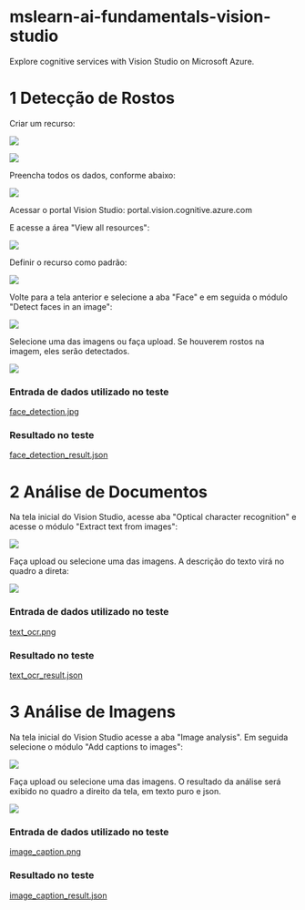 # mslearn-ai-fundamentals-vision-studio

Explore cognitive services with Vision Studio on Microsoft Azure.

# 1 Detecção de Rostos

Criar um recurso:

![](https://raw.githubusercontent.com/henriquebjr/mslearn-ai-fundamentals-vision-studio/main/images/image1.png)

![](https://raw.githubusercontent.com/henriquebjr/mslearn-ai-fundamentals-vision-studio/main/images/image2.png)


Preencha todos os dados, conforme abaixo:

![](https://raw.githubusercontent.com/henriquebjr/mslearn-ai-fundamentals-vision-studio/main/images/image3.png)

Acessar o portal Vision Studio:
portal.vision.cognitive.azure.com

E acesse a área "View all resources":

![](https://raw.githubusercontent.com/henriquebjr/mslearn-ai-fundamentals-vision-studio/main/images/image4.png)

Definir o recurso como padrão:

![](https://raw.githubusercontent.com/henriquebjr/mslearn-ai-fundamentals-vision-studio/main/images/image5.png)

Volte para a tela anterior e selecione a aba "Face" e em seguida o módulo "Detect faces in an image":

![](https://raw.githubusercontent.com/henriquebjr/mslearn-ai-fundamentals-vision-studio/main/images/image6.png)

Selecione uma das imagens ou faça upload. Se houverem rostos na imagem, eles serão detectados.

![](https://raw.githubusercontent.com/henriquebjr/mslearn-ai-fundamentals-vision-studio/main/images/image7.png)


### Entrada de dados utilizado no teste

[face_detection.jpg](https://raw.githubusercontent.com/henriquebjr/mslearn-ai-fundamentals-vision-studio/main/face_detection.jpg)

### Resultado no teste

[face_detection_result.json](https://raw.githubusercontent.com/henriquebjr/mslearn-ai-fundamentals-vision-studio/main/face_detection_result.json)



# 2 Análise de Documentos

Na tela inicial do Vision Studio, acesse aba "Optical character recognition" e acesse o módulo "Extract text from images":

![](https://raw.githubusercontent.com/henriquebjr/mslearn-ai-fundamentals-vision-studio/main/images/image8.png)

Faça upload ou selecione uma das imagens. A descrição do texto virá no quadro a direta:

![](https://raw.githubusercontent.com/henriquebjr/mslearn-ai-fundamentals-vision-studio/main/images/image9.png)


### Entrada de dados utilizado no teste

[text_ocr.png](https://raw.githubusercontent.com/henriquebjr/mslearn-ai-fundamentals-vision-studio/main/text_ocr.png)

### Resultado no teste

[text_ocr_result.json](https://raw.githubusercontent.com/henriquebjr/mslearn-ai-fundamentals-vision-studio/main/text_ocr_result.json)




# 3 Análise de Imagens

Na tela inicial do Vision Studio acesse a aba "Image analysis". Em seguida selecione o módulo "Add captions to images":

![](https://raw.githubusercontent.com/henriquebjr/mslearn-ai-fundamentals-vision-studio/main/images/image10.png)

Faça upload ou selecione uma das imagens.
O resultado da análise será exibido no quadro a direito da tela, em texto puro e json.

![](https://raw.githubusercontent.com/henriquebjr/mslearn-ai-fundamentals-vision-studio/main/images/image11.png)


### Entrada de dados utilizado no teste

[image_caption.png](https://raw.githubusercontent.com/henriquebjr/mslearn-ai-fundamentals-vision-studio/main/image_caption.png)

### Resultado no teste

[image_caption_result.json](https://raw.githubusercontent.com/henriquebjr/mslearn-ai-fundamentals-vision-studio/main/image_caption_result.json)